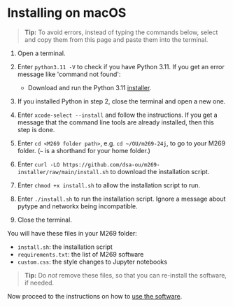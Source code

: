 # Installing on macOS

> **Tip:** To avoid errors, instead of typing the commands below,
> select and copy them from this page and paste them into the terminal.

1. Open a terminal.

2. Enter `python3.11 -V` to check if you have Python 3.11.
   If you get an error message like 'command not found':
   - Download and run the Python 3.11 [installer](https://www.python.org/ftp/python/3.11.9/python-3.11.9-macos11.pkg).

3. If you installed Python in step 2, close the terminal and open a new one.

4. Enter `xcode-select --install` and follow the instructions.
   If you get a message that the command line tools are already installed,
   then this step is done.

5. Enter `cd <M269 folder path>`, e.g. `cd ~/OU/m269-24j`,
   to go to your M269 folder. (`~` is a shorthand for your home folder.)

6. Enter `curl -LO https://github.com/dsa-ou/m269-installer/raw/main/install.sh`
   to download the installation script.

7. Enter `chmod +x install.sh` to allow the installation script to run.

8. Enter `./install.sh` to run the installation script.
   Ignore a message about pytype and networkx being incompatible.

9. Close the terminal.

You will have these files in your M269 folder:
- `install.sh`: the installation script
- `requirements.txt`: the list of M269 software
- `custom.css`: the style changes to Jupyter notebooks

> **Tip:** Do _not_ remove these files, so that
> you can re-install the software, if needed.

Now proceed to the instructions on how to [use the software](usage.md).